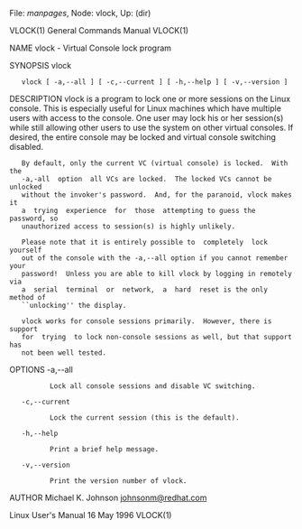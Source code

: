 File: *manpages*,  Node: vlock,  Up: (dir)

VLOCK(1)                    General Commands Manual                   VLOCK(1)



NAME
       vlock - Virtual Console lock program

SYNOPSIS
       vlock

       vlock [ -a,--all ] [ -c,--current ] [ -h,--help ] [ -v,--version ]

DESCRIPTION
       vlock  is  a program to lock one or more sessions on the Linux console.
       This is especially useful for Linux machines which have multiple  users
       with  access  to  the console.  One user may lock his or her session(s)
       while still allowing other users to use the  system  on  other  virtual
       consoles.   If  desired,  the  entire console may be locked and virtual
       console switching disabled.

       By default, only the current VC (virtual console) is locked.  With  the
       -a,-all  option  all VCs are locked.  The locked VCs cannot be unlocked
       without the invoker's password.  And, for the paranoid, vlock makes  it
       a  trying  experience  for  those  attempting to guess the password, so
       unauthorized access to session(s) is highly unlikely.

       Please note that it is entirely possible to  completely  lock  yourself
       out of the console with the -a,--all option if you cannot remember your
       password!  Unless you are able to kill vlock by logging in remotely via
       a  serial  terminal  or  network,  a  hard  reset is the only method of
       ``unlocking'' the display.

       vlock works for console sessions primarily.  However, there is  support
       for  trying  to lock non-console sessions as well, but that support has
       not been well tested.

OPTIONS
       -a,--all

              Lock all console sessions and disable VC switching.

       -c,--current

              Lock the current session (this is the default).

       -h,--help

              Print a brief help message.

       -v,--version

              Print the version number of vlock.

AUTHOR
       Michael K. Johnson <johnsonm@redhat.com>



Linux User's Manual               16 May 1996                         VLOCK(1)

